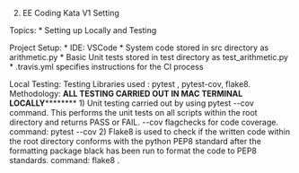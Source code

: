 2) EE Coding Kata V1 Setting

Topics:
    * Setting up Locally and Testing

Project Setup:
    * IDE: VSCode
    * System code stored in src directory as arithmetic.py
    * Basic Unit tests stored in test directory as test_arithmetic.py
    * .travis.yml specifies instructions for the CI process

Local Testing:
    Testing Libraries used : pytest , pytest-cov, flake8.
    Methodology:
        ******ALL TESTING CARRIED OUT IN MAC TERMINAL LOCALLY**************
        1) Unit testing carried out by using pytest --cov command.
        This performs the unit tests on all scripts within the root directory and returns PASS or FAIL. --cov flagchecks for code coverage.
            command: pytest --cov
        2) Flake8 is used to check if the written code within the root directory conforms with the python PEP8 standard after the formatting package black has been run to format the code to PEP8 standards.
            command: flake8 .




